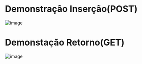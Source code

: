 # Demonstração Inserção(POST)
![image](https://github.com/LeonardoPelegrin/AC2Att5/assets/110860762/922af553-e377-47ba-b10d-b2ffb3e7734b)


# Demonstação Retorno(GET)
![image](https://github.com/LeonardoPelegrin/AC2Att5/assets/110860762/aa3e6099-d22e-41f7-8723-abcbd92fe41b)
